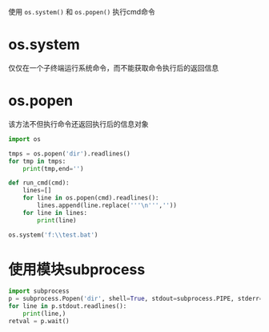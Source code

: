 
使用 `os.system()` 和 `os.popen()` 执行cmd命令

# os.system
仅仅在一个子终端运行系统命令，而不能获取命令执行后的返回信息

# os.popen
该方法不但执行命令还返回执行后的信息对象

```py
import os

tmps = os.popen('dir').readlines()
for tmp in tmps:
    print(tmp,end='')

def run_cmd(cmd):
    lines=[]
    for line in os.popen(cmd).readlines():
        lines.append(line.replace('''\n''',''))
    for line in lines:
        print(line)

os.system('f:\\test.bat')
```



# 使用模块subprocess
```py
import subprocess
p = subprocess.Popen('dir', shell=True, stdout=subprocess.PIPE, stderr=subprocess.STDOUT)
for line in p.stdout.readlines():
    print(line,)
retval = p.wait()
```